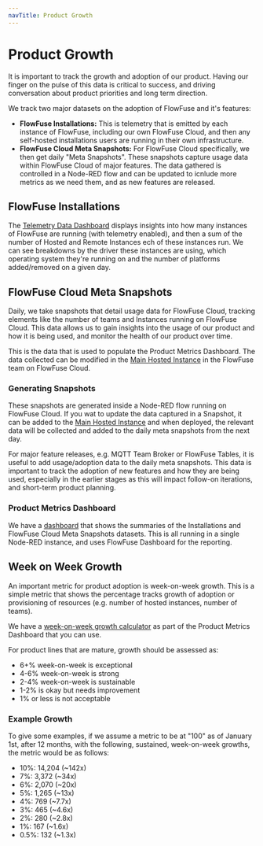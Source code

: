 ```yaml
---
navTitle: Product Growth
---
```


# Product Growth

It is important to track the growth and adoption of our product. Having our finger on the pulse of this data is critical to success, and driving conversation about product priorities and long term direction.

We track two major datasets on the adoption of FlowFuse and it's features:

- **FlowFuse Installations:** This is telemetry that is emitted by each instance of FlowFuse, including our own FlowFuse Cloud, and then any self-hosted installations users are running in their own infrastructure.
- **FlowFuse Cloud Meta Snapshots:** For FlowFuse Cloud specifically, we then get daily "Meta Snapshots". These snapshots capture usage data within FlowFuse Cloud of major features. The data gathered is controlled in a Node-RED flow and can be updated to icnlude more metrics as we need them, and as new features are released.

## FlowFuse Installations

The [Telemetry Data Dashboard](https://product-metrics.flowfuse.cloud/dashboard/telemetry) displays insights into how many instances of FlowFuse are running (with telemetry enabled), and then a sum of the number of Hosted and Remote Instances ech of these instances run. We can see breakdowns by the driver these instances are using, which operating system they're running on and the number of platforms added/removed on a given day.

## FlowFuse Cloud Meta Snapshots

Daily, we take snapshots that detail usage data for FlowFuse Cloud, tracking elements like the number of teams and Instances running on FlowFuse Cloud. This data allows us to gain insights into the usage of our product and how it is being used, and monitor the health of our product over time.

This is the data that is used to populate the Product Metrics Dashboard. The data collected can be modified in the [Main Hosted Instance](https://main.flowforge.cloud) in the FlowFuse team on FlowFuse Cloud.

### Generating Snapshots

These snapshots are generated inside a Node-RED flow running on FlowFuse Cloud. If you wat to update the data captured in a Snapshot, it can be added to the [Main Hosted Instance](https://main.flowforge.cloud) and when deployed, the relevant data will be collected and added to the daily meta snapshots from the next day.

For major feature releases, e.g. MQTT Team Broker or FlowFuse Tables, it is useful to add usage/adoption data to the daily meta snapshots. This data is important to track the adoption of new features and how they are being used, especially in the earlier stages as this will impact follow-on iterations, and short-term product planning.

### Product Metrics Dashboard

We have a [dashboard](https://product-metrics.flowfuse.cloud/dashboard) that shows the summaries of the Installations and FlowFuse Cloud Meta Snapshots datasets. This is all running in a single Node-RED instance, and uses FlowFuse Dashboard for the reporting.

## Week on Week Growth

An important metric for product adoption is week-on-week growth. This is a simple metric that shows the percentage tracks growth of adoption or provisioning of resources (e.g. number of hosted instances, number of teams).

We have a [week-on-week growth calculator](https://product-metrics.flowfuse.cloud/dashboard/growth-calculator) as part of the Product Metrics Dashboard that you can use.

For product lines that are mature, growth should be assessed as:

- 6+% week-on-week is exceptional
- 4-6% week-on-week is strong
- 2-4% week-on-week is sustainable
- 1-2% is okay but needs improvement
- 1% or less is not acceptable

### Example Growth

To give some examples, if we assume a metric to be at "100" as of January 1st, after 12 months, with the following, sustained, week-on-week growths, the metric would be as follows:

- 10%: 14,204 (~142x)
- 7%: 3,372 (~34x)
- 6%: 2,070 (~20x)
- 5%: 1,265 (~13x)
- 4%: 769 (~7.7x)
- 3%: 465 (~4.6x)
- 2%: 280 (~2.8x)
- 1%: 167 (~1.6x)
- 0.5%: 132 (~1.3x)